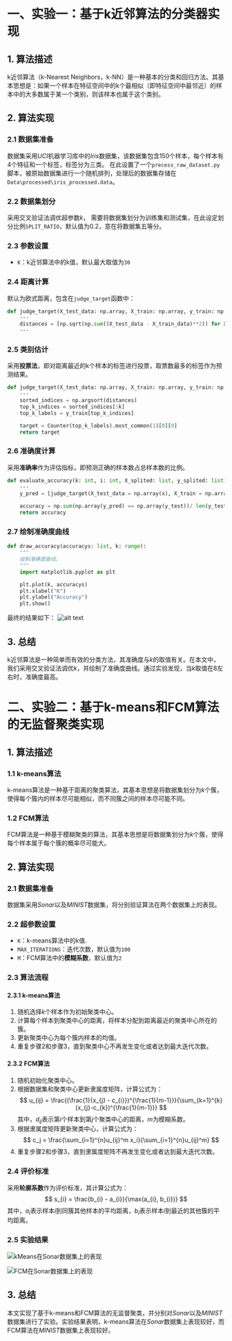 # 一、实验一：基于k近邻算法的分类器实现

## 1. 算法描述
k近邻算法（k-Nearest Neighbors，k-NN）是一种基本的分类和回归方法。其基本思想是：如果一个样本在特征空间中的k个最相似（即特征空间中最邻近）的样本中的大多数属于某一个类别，则该样本也属于这个类别。

## 2. 算法实现
### 2.1 数据集准备
数据集采用$UCI$机器学习库中的$Iris$数据集，该数据集包含150个样本，每个样本有4个特征和一个标签，标签分为三类。
在此设置了一个`precess_raw_dataset.py`脚本，被原始数据集进行一个随机排列，处理后的数据集存储在`Data\processed\iris_processed.data`。

### 2.2 数据集划分
采用交叉验证法调优超参数$k$， 需要将数据集划分为训练集和测试集，在此设定划分比例`SPLIT_RATIO`，默认值为$0.2$，意在将数据集五等分。

### 2.3 参数设置
- `K`：k近邻算法中的k值，默认最大取值为`30`

### 2.4 距离计算
默认为欧式距离，包含在`judge_target`函数中：

```python
def judge_target(X_test_data: np.array, X_train: np.array, y_train: np.array, k: int):
    ···
    distances = [np.sqrt(np.sum((X_test_data - X_train_data)**2)) for X_train_data in X_train]
    ···
```

### 2.5 类别估计
采用**投票法**，即对距离最近的k个样本的标签进行投票，取票数最多的标签作为预测结果。
```python
def judge_target(X_test_data: np.array, X_train: np.array, y_train: np.array, k: int):
    ···
    sorted_indices = np.argsort(distances)
    top_k_indices = sorted_indices[:k]
    top_k_labels = y_train[top_k_indices]

    target = Counter(top_k_labels).most_common(1)[0][0]
    return target
```

### 2.6 准确度计算
采用**准确率**作为评估指标，即预测正确的样本数占总样本数的比例。
```python
def evaluate_accuracy(k: int, i: int, X_splited: list, y_splited: list):
    ···
    y_pred = [judge_target(X_test_data = np.array(x), X_train = np.array(X_train), y_train = np.array(y_train), k = k) for x in X_test]
    
    accuracy = np.sum(np.array(y_pred) == np.array(y_test))/ len(y_test)
    return accuracy
```

### 2.7 绘制准确度曲线
```python
def draw_accuracy(accuracys: list, k: range):
    """
    绘制准确度曲线。
    """
    import matplotlib.pyplot as plt

    plt.plot(k, accuracys)
    plt.xlabel("K")
    plt.ylabel("Accuracy")
    plt.show()
```
最终的结果如下：
![alt text](Figure_1_kNN.png)

## 3. 总结
k近邻算法是一种简单而有效的分类方法，其准确度与$k$的取值有关。在本文中，我们采用交叉验证法调优$k$，并绘制了准确度曲线。通过实验发现，当$k$取值在$8$左右时，准确度最高。

# 二、实验二：基于k-means和FCM算法的无监督聚类实现

## 1. 算法描述
### 1.1 k-means算法
k-means算法是一种基于距离的聚类算法，其基本思想是将数据集划分为$k$个簇，使得每个簇内的样本尽可能相似，而不同簇之间的样本尽可能不同。

### 1.2 FCM算法
FCM算法是一种基于模糊聚类的算法，其基本思想是将数据集划分为$k$个簇，使得每个样本属于每个簇的概率尽可能大。

## 2. 算法实现
### 2.1 数据集准备
数据集采用$Sonar$以及$MINIST$数据集，将分别验证算法在两个数据集上的表现。

### 2.2 超参数设置
- `K`：k-means算法中的k值.
- `MAX_ITERATIONS`：迭代次数，默认值为`100`
- `M`：FCM算法中的**模糊系数**，默认值为`2`

### 2.3 算法流程
#### 2.3.1 k-means算法
1. 随机选择$k$个样本作为初始聚类中心。
2. 计算每个样本到聚类中心的距离，将样本分配到距离最近的聚类中心所在的簇。
3. 更新聚类中心为每个簇内样本的均值。
4. 重复步骤2和步骤3，直到聚类中心不再发生变化或者达到最大迭代次数。

#### 2.3.2 FCM算法
1. 随机初始化聚类中心。
2. 根据数据集和聚类中心更新隶属度矩阵，计算公式为：
$$
u_{ij} = \frac{(\frac{1}{x_{j} - c_{i}})^{\frac{1}{m-1}}}{\sum_{k=1}^{k}(x_{j}-c_{k})^{\frac{1}{m-1}}}
$$
其中，$d_{ij}$表示第$i$个样本到第$j$个聚类中心的距离，$m$为模糊系数。
3. 根据隶属度矩阵更新聚类中心，计算公式为：
$$
c_j = \frac{\sum_{i=1}^{n}u_{ij}^m x_i}{\sum_{i=1}^{n}u_{ij}^m}
$$
4. 重复步骤2和步骤3，直到隶属度矩阵不再发生变化或者达到最大迭代次数。

### 2.4 评价标准
采用**轮廓系数**作为评价标准，其计算公式为：
$$
s_{i} = \frac{b_{i} - a_{i}}{\max(a_{i}, b_{i})}
$$
其中，$a_{i}$表示样本$i$到同簇其他样本的平均距离，$b_{i}$表示样本$i$到最近的其他簇的平均距离。

### 2.5 实验结果
![kMeans在Sonar数据集上的表现](image-1.png)

![FCM在Sonar数据集上的表现](image.png)

## 3. 总结
本文实现了基于k-means和FCM算法的无监督聚类，并分别对$Sonar$以及$MINIST$数据集进行了实验。实验结果表明，k-means算法在$Sonar$数据集上表现较好，而FCM算法在$MINIST$数据集上表现较好。